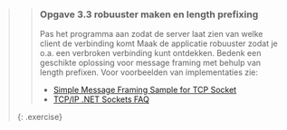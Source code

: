 >> ### Opgave 3.3 robuuster maken en length prefixing
>> Pas het programma aan zodat de server laat zien van welke client de verbinding komt
>> Maak de applicatie robuuster zodat je o.a. een verbroken verbinding kunt ontdekken. Bedenk een geschikte oplossing voor message framing met behulp van length prefixen. Voor voorbeelden van implementaties zie:
>>* [Simple Message Framing Sample for TCP Socket](https://blogs.msdn.microsoft.com/joncole/2006/03/20/simple-message-framing-sample-for-tcp-socket/)
>>* [TCP/IP .NET Sockets FAQ](https://blog.stephencleary.com/2009/04/tcpip-net-sockets-faq.html)
>>
>{: .exercise}